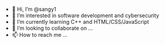 - 👋 Hi, I’m @sangy1
- 👀 I’m interested in software development and cybersecurity
- 🌱 I’m currently learning C++ and HTML/CSS/JavaScript
- 💞️ I’m looking to collaborate on ...
- 📫 How to reach me ...

<!---
sangy1/sangy1 is a ✨ special ✨ repository because its `README.md` (this file) appears on your GitHub profile.
You can click the Preview link to take a look at your changes.
--->
